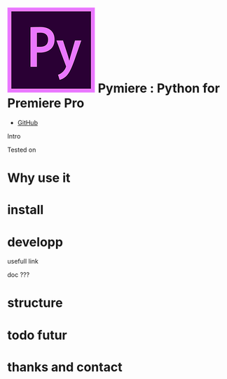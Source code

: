 # ![Pymiere logo](logo.png) Pymiere : Python for Premiere Pro


  * [GitHub](http://github.com)

Intro

Tested on
# Why use it

# install

# developp
usefull link

doc ???

# structure

# todo futur

# thanks and contact